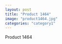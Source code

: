 ```yaml
---
layout: post
title: "Product 1464"
image: "product1464.jpg"
categories: "category1"
---
```

Product 1464
